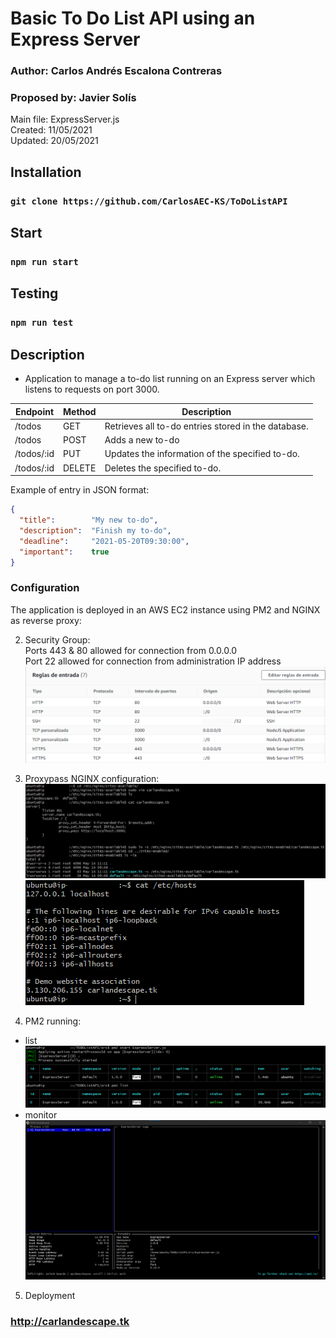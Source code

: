 # Basic To Do List API using an Express Server

### Author: Carlos Andrés Escalona Contreras 
### Proposed by: Javier Solís
Main file: ExpressServer.js  
Created: 11/05/2021  
Updated: 20/05/2021

## Installation
### `git clone https://github.com/CarlosAEC-KS/ToDoListAPI`

## Start
### `npm run start`

## Testing
### `npm run test`

## Description
* Application to manage a to-do list running on an Express server which listens to requests on port 3000.

| Endpoint | Method | Description |
|-|-|-|
| /todos | GET | Retrieves all to-do entries stored in the database.|
| /todos | POST | Adds a new to-do|
| /todos/:id | PUT | Updates the information of the specified to-do.|
| /todos/:id | DELETE | Deletes the specified to-do.|

Example of entry in JSON format:  
```json
{
  "title":        "My new to-do", 
  "description":  "Finish my to-do",
  "deadline":     "2021-05-20T09:30:00",
  "important":    true
}
```
### Configuration
The application is deployed in an AWS EC2 instance using PM2 and NGINX as reverse proxy:

2. Security Group:  
Ports 443 & 80 allowed for connection from 0.0.0.0  
Port 22 allowed for connection from administration IP address
![Security Group](./config/SecurityGroup.png)  

3. Proxypass NGINX configuration:
![NGINX Config](./config/NGINX_config_1.png) 
![NGINX Config](./config/NGINX_config_2.png)

4. PM2 running:
* list
![PM2 Running 1](./config/PM2_running_list.png)  
* monitor
![PM2 Running 2](./config/PM2_running_monit.png)  
5. Deployment
### http://carlandescape.tk